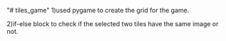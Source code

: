 "# tiles_game" 
1)used pygame to create the grid for the game.

2)if-else block to check if the selected two tiles have the same image or not.
